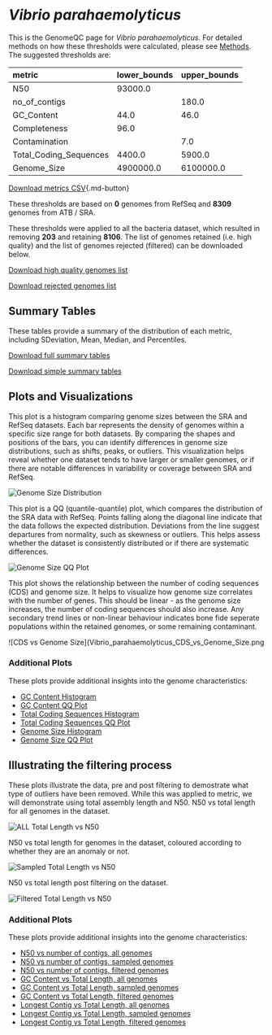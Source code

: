 # *Vibrio parahaemolyticus*

This is the GenomeQC page for *Vibrio parahaemolyticus*. For detailed methods on how these thresholds were calculated, please see [Methods](/methods).
The suggested thresholds are: 

| metric                 | lower_bounds   | upper_bounds   |
|:-----------------------|:---------------|:---------------|
| N50                    | 93000.0        |                |
| no_of_contigs          |                | 180.0          |
| GC_Content             | 44.0           | 46.0           |
| Completeness           | 96.0           |                |
| Contamination          |                | 7.0            |
| Total_Coding_Sequences | 4400.0         | 5900.0         |
| Genome_Size            | 4900000.0      | 6100000.0      |

[Download metrics CSV](/Vibrio/Vibrio_parahaemolyticus/Vibrio_parahaemolyticus_metrics.csv){.md-button}


These thresholds are based on **0** genomes from RefSeq and **8309** genomes from ATB / SRA.

These thresholds were applied to all the bacteria dataset, which resulted in removing **203** and retaining **8106**.
The list of genomes retained (i.e. high quality) and the list of genomes rejected (filtered) can be downloaded below. 

[Download high quality genomes list](/Vibrio/Vibrio_parahaemolyticus/Vibrio_parahaemolyticus_high_quality_genomes.csv.xz)


[Download rejected genomes list](/Vibrio/Vibrio_parahaemolyticus/Vibrio_parahaemolyticus_filtered_out_genomes.csv.xz)



## Summary Tables
These tables provide a summary of the distribution of each metric, including SDeviation, Mean, Median, and Percentiles.

[Download full summary tables](/Vibrio/Vibrio_parahaemolyticus/summary.csv)

[Download simple summary tables](/Vibrio/Vibrio_parahaemolyticus/selected_summary.csv)

## Plots and Visualizations

This plot is a histogram comparing genome sizes between the SRA and RefSeq datasets. Each bar represents the density of genomes within a specific size range for both datasets. By comparing the shapes and positions of the bars, you can identify differences in genome size distributions, such as shifts, peaks, or outliers. This visualization helps reveal whether one dataset tends to have larger or smaller genomes, or if there are notable differences in variability or coverage between SRA and RefSeq.

![Genome Size Distribution](Genome_Size_refseq_histogram_kde.png)

This plot is a QQ (quantile-quantile) plot, which compares the distribution of the SRA data with RefSeq. Points falling along the diagonal line indicate that the data follows the expected distribution. Deviations from the line suggest departures from normality, such as skewness or outliers. This helps assess whether the dataset is consistently distributed or if there are systematic differences.

![Genome Size QQ Plot](Genome_Size_refseq_qqplot.png)

This plot shows the relationship between the number of coding sequences (CDS) and genome size. It helps to visualize how genome size correlates with the number of genes. This should be linear - as the genome size increases, the number of coding sequences should also increase. Any secondary trend lines or non-linear behaviour indicates bone fide seperate populations within the retained genomes, or some remaining contaminant. 

![CDS vs Genome Size](Vibrio_parahaemolyticus_CDS_vs_Genome_Size.png

### Additional Plots

These plots provide additional insights into the genome characteristics:

- [GC Content Histogram](Vibrio_parahaemolyticus_GC_Content_refseq_histogram_kde.png)
- [GC Content QQ Plot](Vibrio_parahaemolyticus_GC_Content_refseq_qqplot.png)
- [Total Coding Sequences Histogram](Vibrio_parahaemolyticus_Total_Coding_Sequences_refseq_histogram_kde.png)
- [Total Coding Sequences QQ Plot](Vibrio_parahaemolyticus_Total_Coding_Sequences_refseq_qqplot.png)
- [Genome Size Histogram](Vibrio_parahaemolyticus_Genome_Size_refseq_histogram_kde.png)
- [Genome Size QQ Plot](Vibrio_parahaemolyticus_Genome_Size_refseq_qqplot.png)
## Illustrating the filtering process
These plots illustrate the data, pre and post filtering to demostrate what type of outliers have been removed. While this was applied to metric, we will demonstrate using total assembly length and N50.
N50 vs total length for all genomes in the dataset.

![ALL Total Length vs N50](Vibrio_parahaemolyticus_all_total_length_N50.png)

N50 vs total length for genomes in the dataset, coloured according to whether they are an anomaly or not.

![Sampled Total Length vs N50](Vibrio_parahaemolyticus_sample_total_length_N50.png)

N50 vs total length post filtering on the dataset.

![Filtered Total Length vs N50](Vibrio_parahaemolyticus_filt_total_length_N50.png)

### Additional Plots

These plots provide additional insights into the genome characteristics:

- [N50 vs number of contigs, all genomes](Vibrio_parahaemolyticus_all_N50_number.png)
- [N50 vs number of contigs, sampled genomes](Vibrio_parahaemolyticus_sample_N50_number.png)
- [N50 vs number of contigs, filtered genomes](Vibrio_parahaemolyticus_filt_N50_number.png)
- [GC Content vs Total Length, all genomes](Vibrio_parahaemolyticus_all_total_length_GC_Content.png)
- [GC Content vs Total Length, sampled genomes](Vibrio_parahaemolyticus_sample_total_length_GC_Content.png)
- [GC Content vs Total Length, filtered genomes](Vibrio_parahaemolyticus_filt_total_length_GC_Content.png)
- [Longest Contig vs Total Length, all genomes](Vibrio_parahaemolyticus_all_total_length_longest.png)
- [Longest Contig vs Total Length, sampled genomes](Vibrio_parahaemolyticus_sample_total_length_longest.png)
- [Longest Contig vs Total Length, filtered genomes](Vibrio_parahaemolyticus_filt_total_length_longest.png)
